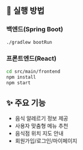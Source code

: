 
## 🚀 실행 방법

### 백엔드(Spring Boot)
```bash
./gradlew bootRun
```

### 프론트엔드(React)
```bash
cd src/main/frontend
npm install
npm start
```

## ✨ 주요 기능

- 음식 알레르기 정보 제공
- 사용자 맞춤형 메뉴 추천
- 음식점 위치 지도 안내
- 회원가입/로그인/마이페이지



